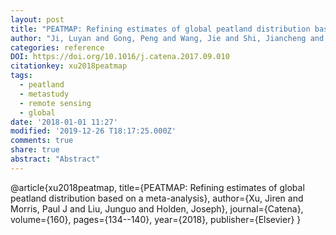 ```yaml
---
layout: post
title: "PEATMAP: Refining estimates of global peatland distribution based on a meta-analysis"
author: "Ji, Luyan and Gong, Peng and Wang, Jie and Shi, Jiancheng and Zhu, Zhiliang"
categories: reference
DOI: https://doi.org/10.1016/j.catena.2017.09.010
citationkey: xu2018peatmap
tags:
  - peatland
  - metastudy
  - remote sensing
  - global
date: '2018-01-01 11:27'
modified: '2019-12-26 T18:17:25.000Z'
comments: true
share: true
abstract: "Abstract"
---
```

@article{xu2018peatmap,
  title={PEATMAP: Refining estimates of global peatland distribution based on a meta-analysis},
  author={Xu, Jiren and Morris, Paul J and Liu, Junguo and Holden, Joseph},
  journal={Catena},
  volume={160},
  pages={134--140},
  year={2018},
  publisher={Elsevier}
}
